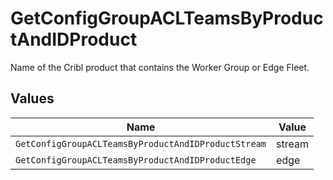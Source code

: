 # GetConfigGroupACLTeamsByProductAndIDProduct

Name of the Cribl product that contains the Worker Group or Edge Fleet.


## Values

| Name                                                | Value                                               |
| --------------------------------------------------- | --------------------------------------------------- |
| `GetConfigGroupACLTeamsByProductAndIDProductStream` | stream                                              |
| `GetConfigGroupACLTeamsByProductAndIDProductEdge`   | edge                                                |